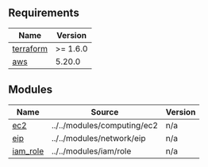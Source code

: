 <!-- BEGIN_TF_DOCS -->
## Requirements

| Name | Version |
|------|---------|
| <a name="requirement_terraform"></a> [terraform](#requirement\_terraform) | >= 1.6.0 |
| <a name="requirement_aws"></a> [aws](#requirement\_aws) | 5.20.0 |

## Modules

| Name | Source | Version |
|------|--------|---------|
| <a name="module_ec2"></a> [ec2](#module\_ec2) | ../../modules/computing/ec2 | n/a |
| <a name="module_eip"></a> [eip](#module\_eip) | ../../modules/network/eip | n/a |
| <a name="module_iam_role"></a> [iam\_role](#module\_iam\_role) | ../../modules/iam/role | n/a |
<!-- END_TF_DOCS -->

